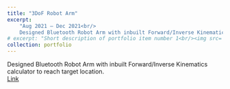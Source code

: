 ```yaml
---
title: "3DoF Robot Arm"
excerpt: 
    "Aug 2021 – Dec 2021<br/>
    Designed Bluetooth Robot Arm with inbuilt Forward/Inverse Kinematics calculator to reach target location."
# excerpt: "Short description of portfolio item number 1<br/><img src='/images/500x300.png'>"
collection: portfolio
---
```


Designed Bluetooth Robot Arm with inbuilt Forward/Inverse Kinematics calculator to reach target location.<br/>
[Link](https://github.com/Tatwik19/Tatwik19.github.io/tree/master/assets/Projects/3DoF%20Robot)

